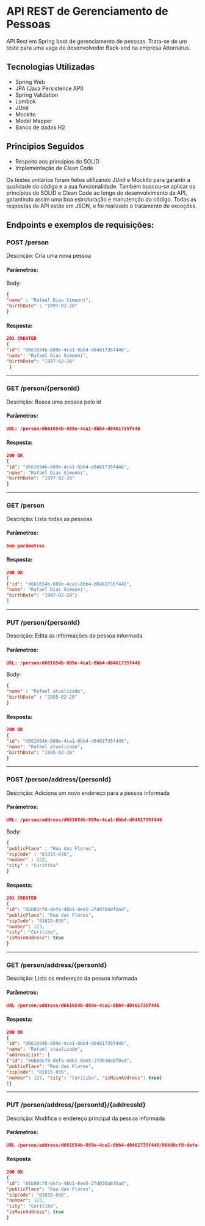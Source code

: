 # API REST de Gerenciamento de Pessoas

API Rest em Spring boot de gerenciamento de pessoas. Trata-se de um teste para uma vaga de desenvolvedor Back-end na empresa Attornatus.

## Tecnologias Utilizadas
- Spring Web
- JPA (Java Persistence API)
- Spring Validation
- Lombok
- JUnit 
- Mockito
- Model Mapper
- Banco de dados H2

## Princípios Seguidos
- Respeito aos princípios do SOLID 
- Implementação de Clean Code 

Os testes unitários foram feitos utilizando JUnit e Mockito para garantir a qualidade do código e a sua funcionalidade. Também buscou-se aplicar os princípios do SOLID e Clean Code ao longo do desenvolvimento da API, garantindo assim uma boa estruturação e manutenção do código. Todas as respostas da API estão em JSON, e foi realizado o tratamento de exceções.

## Endpoints e exemplos de requisições:


### POST /person
Descrição: Cria uma nova pessoa

#### Parâmetros: 
Body: 
```json
{
"name" : "Rafael Dias Simeoni",
"birthDate" : "1997-02-28"
}
```
#### Resposta:
```json
201 CREATED
{
"id": "d661654b-889e-4ca1-8bb4-d0461735f446",
"name": "Rafael Dias Simeoni",
"birthDate": "1997-02-28"
 }
```
------------------
### GET /person/{personId}
Descrição: Busca uma pessoa pelo id

#### Parâmetros: 
```json
URL: /person/d661654b-889e-4ca1-8bb4-d0461735f446
```
#### Resposta:
```json
200 OK 
{
"id": "d661654b-889e-4ca1-8bb4-d0461735f446",
"name": "Rafael Dias Simeoni", 
"birthDate": "1997-02-28"
}
```
------------------
### GET /person
Descrição: Lista todas as pessoas

#### Parâmetros: 
```json
Sem parâmetros
```
#### Resposta:
```json
200 OK
[
{"id": "d661654b-889e-4ca1-8bb4-d0461735f446", 
"name": "Rafael Dias Simeoni", 
"birthDate": "1997-02-28"}
]
```
------------------
### PUT /person/{personId}
Descrição: Edita as informações da pessoa informada

#### Parâmetros: 
```json
URL: /person/d661654b-889e-4ca1-8bb4-d0461735f446
```
Body:
```json
{
"name" : "Rafael atualizado", 
"birthDate" : "1995-02-28"
}
```
#### Resposta:
```json
200 OK
{
"id": "d661654b-889e-4ca1-8bb4-d0461735f446", 
"name": "Rafael atualizado", 
"birthDate": "1995-02-28"
}
```
------------------
### POST /person/address/{personId}
Descrição: Adiciona um novo endereço para a pessoa informada

#### Parâmetros: 
```json
URL: /person/address/d661654b-889e-4ca1-8bb4-d0461735f446
```
Body: 
```json
{
"publicPlace" : "Rua das Flores", 
"zipCode" : "81015-036", 
"number" : 123, 
"city" : "Curitiba"
}
```
#### Resposta:
```json
201 CREATED 
{
"id": "86b88cf8-defa-48b1-8ee5-2fd030a8f0ad", 
"publicPlace": "Rua das Flores", 
"zipCode": "81015-036", 
"number": 123, 
"city": "Curitiba", 
"isMainAddress": true
}
```
------------------
### GET /person/address/{personId}
Descrição: Lista os endereços da pessoa informada

#### Parâmetros: 
```json
URL /person/address/d661654b-889e-4ca1-8bb4-d0461735f446
```
#### Resposta:
```json
200 OK
{
"id": "d661654b-889e-4ca1-8bb4-d0461735f446", 
"name": "Rafael atualizado", 
"addressList": [ 
{"id": "86b88cf8-defa-48b1-8ee5-2fd030a8f0ad", 
"publicPlace": "Rua das Flores", 
"zipCode": "81015-036", 
"number": 123, "city": "Curitiba", "isMainAddress": true} 
]}
```
------------------
### PUT /person/address/{personId}/{addressId}
Descrição: Modifica o endereço principal da pessoa informada

#### Parâmetros: 
```json
URL /person/address/d661654b-889e-4ca1-8bb4-d0461735f446/86b88cf8-defa-48b1-8ee5-2fd030a8f0ad
```
#### Resposta
```json
200 OK
{
"id": "86b88cf8-defa-48b1-8ee5-2fd030a8f0ad", 
"publicPlace": "Rua das Flores", 
"zipCode": "81015-036", 
"number": 123, 
"city": "Curitiba", 
"isMainAddress": true
}
```


